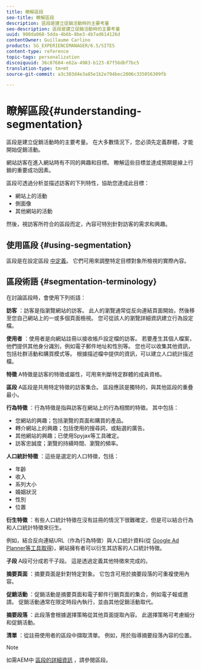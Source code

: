 ```yaml
---
title: 瞭解區段
seo-title: 瞭解區段
description: 區段是建立促銷活動時的主要考量
seo-description: 區段是建立促銷活動時的主要考量
uuid: 900da068-5dda-4b6b-8be3-4b7ad614126d
contentOwner: Guillaume Carlino
products: SG_EXPERIENCEMANAGER/6.5/SITES
content-type: reference
topic-tags: personalization
discoiquuid: 36c87684-e62a-4983-b123-87f56dbf7bc5
translation-type: tm+mt
source-git-commit: a3c303d4e3a85e1b2e794bec2006c335056309fb

---
```



# 瞭解區段{#understanding-segmentation}

區段是建立促銷活動時的主要考量。 在大多數情況下，您必須先定義群體，才能開始促銷活動。

網站訪客在進入網站時有不同的興趣和目標。 瞭解這些目標並達成預期是線上行銷的重要成功因素。

區段可透過分析並描述訪客的下列特性，協助您達成此目標：

* 網站上的活動
* 側面像
* 其他網站的活動

然後，視訪客所符合的區段而定，內容可特別針對訪客的需求和興趣。

## 使用區段 {#using-segmentation}

區段是在設定區段 [中定義](/help/sites-administering/campaign-segmentation.md)。 它們可用來調整特定目標對象所檢視的實際內容。

## 區段術語 {#segmentation-terminology}

在討論區段時，會使用下列術語：

**訪客** ：訪客是指瀏覽網站的訪客。 此人的瀏覽通常從反向連結頁面開始，然後移至您自己網站上的一或多個頁面檢視。 您可從該人的瀏覽詳細資訊建立行為設定檔。

**使用者** ：使用者是向網站註冊以接收帳戶設定檔的訪客。 若要產生其個人檔案，他們提供其他身分識別，例如電子郵件地址和性別等。 您也可以收集其他資訊，包括社群活動和購買模式等。 根據描述檔中提供的資訊，可以建立人口統計描述檔。

**特徵** A特徵是訪客的特徵或屬性，可用來判斷特定群體的成員資格。

**區段** A區段是共用特定特徵的訪客集合。 區段應該是獨特的，與其他區段的重疊最小。

**行為特徵** ：行為特徵是指與訪客在網站上的行為相關的特徵。 其中包括：

* 您網站的興趣；包括瀏覽的頁面和購買的產品。
* 轉介網站上的興趣；包括使用的搜尋詞，或點選的廣告。
* 其他網站的興趣；已使用Spyjax等工具確定。
* 訪客忠誠度；瀏覽的持續時間、瀏覽的頻率。

**人口統計特徵** ：這些是選定的人口特徵，包括：

* 年齡
* 收入
* 系列大小
* 婚姻狀況
* 性別
* 位置

**衍生特徵** ：有些人口統計特徵在沒有註冊的情況下很難確定，但是可以結合行為和人口統計特徵來衍生。

例如，結合反向連結URL（作為行為特徵）與人口統計資料(從 [Google Ad Planner等工具取得](https://www.google.com/adplanner/))，網站擁有者可以衍生其訪客的人口統計特徵。

**子段** A段可分成若干子段。 這是透過定義其他特徵來完成的。

**摘要頁面** ：摘要頁面是針對特定對象。 它包含可用於摘要段落的可重複使用內容。

**促銷活動** ：促銷活動是摘要頁面和電子郵件行銷頁面的集合，例如電子報或邀請。 促銷活動通常在限定時段內執行，並由其他促銷活動取代。

**摘要段落** ：此段落會根據選擇策略從其他頁面提取內容。 此選擇策略可考慮細分和促銷活動。

**清單** ：從註冊使用者的區段中擷取清單。 例如，用於指導摘要段落內容的位置。

>[!NOTE]
>
>如需AEM中 [區段的詳細資訊](/help/sites-administering/campaign-segmentation.md) ，請參閱區段。

